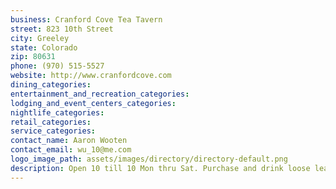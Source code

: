 ```yaml
---
business: Cranford Cove Tea Tavern
street: 823 10th Street
city: Greeley
state: Colorado
zip: 80631
phone: (970) 515-5527
website: http://www.cranfordcove.com
dining_categories: 
entertainment_and_recreation_categories: 
lodging_and_event_centers_categories: 
nightlife_categories: 
retail_categories: 
service_categories: 
contact_name: Aaron Wooten
contact_email: wu_10@me.com
logo_image_path: assets/images/directory/directory-default.png
description: Open 10 till 10 Mon thru Sat. Purchase and drink loose leaf tea, snacks, teaware, and speciality drinks. Enjoy live acoustic music. Free wifi!, Giving one of the world's oldest and most popular beverages a new voice in Weld County, Cranford Cove Tea Tavern introduces it's take on the tea house with its downtown Greeley location, which opened to the public in 2013 at 823 10th Street. The concept's name is derived from the owner's love of the sea, the historic Greeley neighborhood of Cranford, and the fact that the establishment is a tea house, cafe, acoustic music venue, AND a full bar., With almost 60 varieties of loose leaf, owners Aaron and Sarah Wooten focus on a unique and thoughtful selection of teas spanning the globe, ranging from loose cured leaf varieties, iced teas on tap, and fruit and herb-infused custom creations. Tea is served in the tavern and sold retail by the ounce for steeping at home. We also sell tea cups, pots, and other teaware. Cranford Cove offers various tea services for individuals or groups, complete with paninis, scones and pastries., The design for Cranford Cove can best be described as Art Deco meets plantation, where old-school tea has a modern edge. The space has high ceilings and features multiple seating options from table seating to bar seating. In the summer we provide a few tables for outdoor patio seating., â€œThis is definitely not your grandmotherâ€™s tea house â€“ after water, tea is the most widely consumed beverage in the world and we intend to present the best quality and most interesting single varietals and blends available,â€ explained Aaron Wooten. â€œWe also serve unique tea-infused cocktails, local crafted beer, and have an ever-expanding wine list designed to fit any palate. We also support the local music scene,â€ he continued, â€œon almost any night you can experience local jazz from the world-renowed UNC program, local singer-songwriters, blues or salsa from artists up and done the front range playing live in the tea tavern.â€, With almost 60 varieties, Cranford Cove offers an extensive selection of teas meant to deliver a rich and varied experience. We also serve a waffle brunch, lunch, and a variety of snacks and tea pastries. Visit www.cranfordcove.com for more information on our live events, food and drink menus, and teas., We would love to host your party, baby shower, bridal shower, birthday party, corporate party or meeting, or any special occasion. Please email our manager at cranfordcove@gmail.com for information and bookings.
---
```


